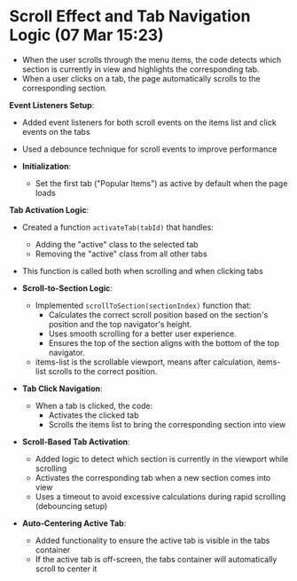 # Scroll Effect and Tab Navigation Logic (07 Mar 15:23)

- When the user scrolls through the menu items, the code detects which section is currently in view and highlights the corresponding tab.
- When a user clicks on a tab, the page automatically scrolls to the corresponding section.

**Event Listeners Setup**:

- Added event listeners for both scroll events on the items list and click events on the tabs
- Used a debounce technique for scroll events to improve performance

- **Initialization**:
  - Set the first tab ("Popular Items") as active by default when the page loads

**Tab Activation Logic**:

- Created a function `activateTab(tabId)` that handles:
  - Adding the "active" class to the selected tab
  - Removing the "active" class from all other tabs
- This function is called both when scrolling and when clicking tabs

- **Scroll-to-Section Logic**:

  - Implemented `scrollToSection(sectionIndex)` function that:
    - Calculates the correct scroll position based on the section's position and the top navigator's height.
    - Uses smooth scrolling for a better user experience.
    - Ensures the top of the section aligns with the bottom of the top navigator.
  - items-list is the scrollable viewport, means after calculation, items-list scrolls to the correct position.

- **Tab Click Navigation**:

  - When a tab is clicked, the code:
    - Activates the clicked tab
    - Scrolls the items list to bring the corresponding section into view

- **Scroll-Based Tab Activation**:

  - Added logic to detect which section is currently in the viewport while scrolling
  - Activates the corresponding tab when a new section comes into view
  - Uses a timeout to avoid excessive calculations during rapid scrolling (debouncing setup)

- **Auto-Centering Active Tab**:

  - Added functionality to ensure the active tab is visible in the tabs container
  - If the active tab is off-screen, the tabs container will automatically scroll to center it
